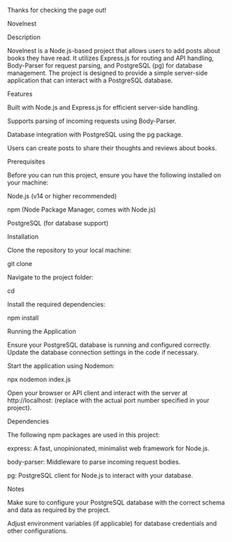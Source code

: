 Thanks for checking the page out!

Novelnest

Description

Novelnest is a Node.js-based project that allows users to add posts about books they have read. It utilizes Express.js for routing and API handling, Body-Parser for request parsing, and PostgreSQL (pg) for database management. The project is designed to provide a simple server-side application that can interact with a PostgreSQL database.

Features

Built with Node.js and Express.js for efficient server-side handling.

Supports parsing of incoming requests using Body-Parser.

Database integration with PostgreSQL using the pg package.

Users can create posts to share their thoughts and reviews about books.

Prerequisites

Before you can run this project, ensure you have the following installed on your machine:

Node.js (v14 or higher recommended)

npm (Node Package Manager, comes with Node.js)

PostgreSQL (for database support)

Installation

Clone the repository to your local machine:

git clone <repository-url>

Navigate to the project folder:

cd <project-folder>

Install the required dependencies:

npm install

Running the Application

Ensure your PostgreSQL database is running and configured correctly. Update the database connection settings in the code if necessary.

Start the application using Nodemon:

npx nodemon index.js

Open your browser or API client and interact with the server at http://localhost:<port> (replace <port> with the actual port number specified in your project).

Dependencies

The following npm packages are used in this project:

express: A fast, unopinionated, minimalist web framework for Node.js.

body-parser: Middleware to parse incoming request bodies.

pg: PostgreSQL client for Node.js to interact with your database.

Notes

Make sure to configure your PostgreSQL database with the correct schema and data as required by the project.

Adjust environment variables (if applicable) for database credentials and other configurations.
